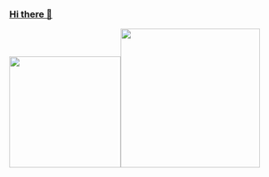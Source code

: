 ### [Hi there 👋](https://github.com/shenyedepisa#hi-there-)

<img src="https://github-readme-stats.vercel.app/api?username=shenyedepisa&show_icons=true&hide_title=true&theme=transparent&hide=prs" height="200"><img src="https://github-readme-stats.vercel.app/api/top-langs?username=shenyedepisa&hide_title=true&layout=compact&theme=transparent" height="250">
